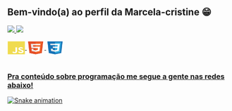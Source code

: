 ## Bem-vindo(a) ao perfil da Marcela-cristine 😁

 <div>
   <a href="https://github.com/Marcela-cristine">
   <img height="180em" src="https://github-readme-stats.vercel.app/api?username=Marcela-cristine&show_icons=true&theme=tokyonight&include_all_commits=true&count_private=true"/>
   <img height="180em" src="https://github-readme-stats.vercel.app/api/top-langs/?username=Marcela-cristine&layout=compact&langs_count=6&theme=tokyonight"/>

</div>
<div style="display: inline_block"><br>
  <img align="center" alt="Js" height="30" width="40" src="https://raw.githubusercontent.com/devicons/devicon/master/icons/javascript/javascript-plain.svg">
  <img align="center" alt="HTML" height="30" width="40" src="https://raw.githubusercontent.com/devicons/devicon/master/icons/html5/html5-original.svg">
  <img align="center" alt="CSS" height="30" width="40" src="https://raw.githubusercontent.com/devicons/devicon/master/icons/css3/css3-original.svg">
</div>
 
 <br>
 
  ### Pra conteúdo sobre programação me segue a gente nas redes abaixo!
 
<div> 
  
  


 
  
 
  ![Snake animation](https://github.com/Marcela-cristine/Marcela-cristine/blob/output/github-contribution-grid-snake.svg)

</div>
